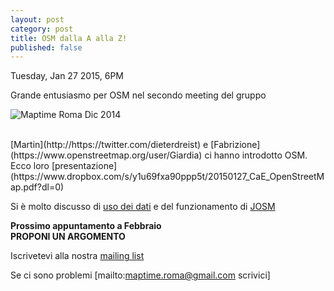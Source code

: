 ```yaml
---
layout: post
category: post
title: OSM dalla A alla Z!
published: false
---
```


Tuesday, Jan 27 2015, 6PM

Grande entusiasmo per OSM nel secondo meeting del gruppo

![Maptime Roma Dic 2014](https://www.flickr.com/x/t/0095009/photos/moianaluca/16385120542/)


<br/>
 [Martin](http://https://twitter.com/dieterdreist) e [Fabrizione](https://www.openstreetmap.org/user/Giardia) ci hanno introdotto OSM.
 Ecco loro [presentazione](https://www.dropbox.com/s/y1u69fxa90ppp5t/20150127_CaE_OpenStreetMap.pdf?dl=0)
<br/>

Si è molto discusso di [uso dei dati](http://wiki.openstreetmap.org/wiki/IT:Legal_FAQ) e del funzionamento di [JOSM](https://josm.openstreetmap.de)<br/>


__Prossimo appuntamento a Febbraio__ <br/>
__PROPONI UN ARGOMENTO__ <br/>


Iscrivetevi alla nostra [mailing list](https://groups.google.com/forum/#!forum/maptimeroma)

Se ci sono problemi [mailto:maptime.roma@gmail.com scrivici]
